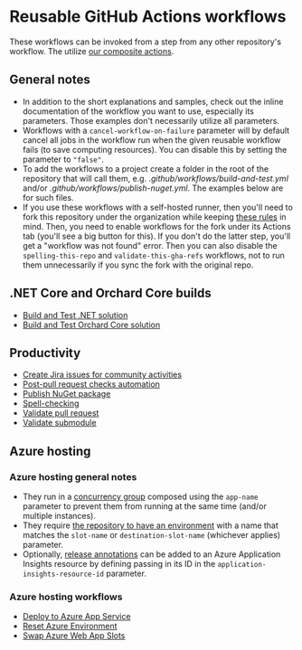 # Reusable GitHub Actions workflows

These workflows can be invoked from a step from any other repository's workflow. The utilize [our composite actions](../Actions.md).

## General notes

- In addition to the short explanations and samples, check out the inline documentation of the workflow you want to use, especially its parameters. Those examples don't necessarily utilize all parameters.
- Workflows with a `cancel-workflow-on-failure` parameter will by default cancel all jobs in the workflow run when the given reusable workflow fails (to save computing resources). You can disable this by setting the parameter to `"false"`.
- To add the workflows to a project create a folder in the root of the repository that will call them, e.g. _.github/workflows/build-and-test.yml_ and/or _.github/workflows/publish-nuget.yml_. The examples below are for such files.
- If you use these workflows with a self-hosted runner, then you'll need to fork this repository under the organization while keeping [these rules](https://docs.github.com/en/actions/using-workflows/reusing-workflows#access-to-reusable-workflows) in mind. Then, you need to enable workflows for the fork under its Actions tab (you'll see a big button for this). If you don't do the latter step, you'll get a "workflow was not found" error. Then you can also disable the `spelling-this-repo` and `validate-this-gha-refs` workflows, not to run them unnecessarily if you sync the fork with the original repo.<!--#spell-check-ignore-line-->

## .NET Core and Orchard Core builds

- [Build and Test .NET solution](BuildDotNetCoreOrchardCore/BuildAndTestDotNetSolution.md)
- [Build and Test Orchard Core solution](BuildDotNetCoreOrchardCore/BuildAndTestOrchardCoreSolution.md)

## Productivity

- [Create Jira issues for community activities](Productivity/CreateJiraIssuesForCommunityActivities.md)
- [Post-pull request checks automation](Productivity/PostPullRequestChecksAutomation.md)
- [Publish NuGet package](Productivity/PublishNuGetPackage.md)
- [Spell-checking](Productivity/SpellChecking.md)
- [Validate pull request](Productivity/ValidatePullRequest.md)
- [Validate submodule](Productivity/ValidateSubmodule.md)

## Azure hosting

### Azure hosting general notes

- They run in a [concurrency group](https://docs.github.com/en/actions/using-workflows/workflow-syntax-for-github-actions#concurrency) composed using the `app-name` parameter to prevent them from running at the same time (and/or multiple instances).
- They require [the repository to have an environment](https://docs.github.com/en/actions/deployment/targeting-different-environments/using-environments-for-deployment) with a name that matches the `slot-name` or `destination-slot-name` (whichever applies) parameter.
- Optionally, [release annotations](https://learn.microsoft.com/en-us/azure/azure-monitor/app/annotations) can be added to an Azure Application Insights resource by defining passing in its ID in the `application-insights-resource-id` parameter.

### Azure hosting workflows

- [Deploy to Azure App Service](AzureHosting/DeployToAzureAppService.md)
- [Reset Azure Environment](AzureHosting/ResetAzureEnvironment.md)
- [Swap Azure Web App Slots](AzureHosting/SwapAzureWebAppSlots.md)
